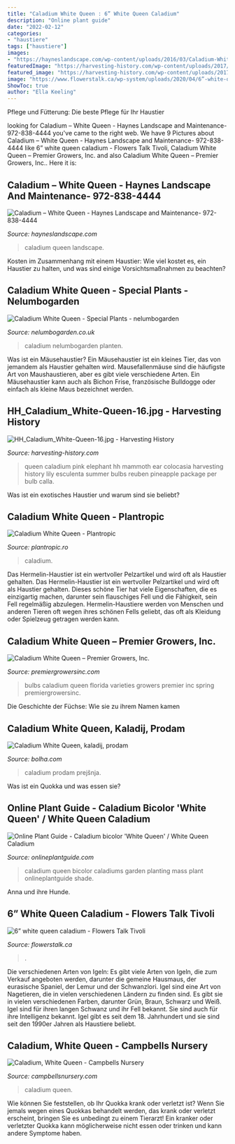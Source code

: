 ```yaml
---
title: "Caladium White Queen : 6” White Queen Caladium"
description: "Online plant guide"
date: "2022-02-12"
categories:
- "haustiere"
tags: ["haustiere"]
images:
- "https://hayneslandscape.com/wp-content/uploads/2016/03/Caladium-White-Queen.jpg"
featuredImage: "https://harvesting-history.com/wp-content/uploads/2017/01/HH_Caladium_White-Queen-16.jpg"
featured_image: "https://harvesting-history.com/wp-content/uploads/2017/01/HH_Caladium_White-Queen-16.jpg"
image: "https://www.flowerstalk.ca/wp-system/uploads/2020/04/6”-white-queen-caladium-rotated.jpg"
ShowToc: true
author: "Ella Keeling"
---
```



Pflege und Fütterung: Die beste Pflege für Ihr Haustier

	

		
looking for Caladium – White Queen - Haynes Landscape and Maintenance- 972-838-4444 you've came to the right web. We have 9 Pictures about Caladium – White Queen - Haynes Landscape and Maintenance- 972-838-4444 like 6” white queen caladium - Flowers Talk Tivoli, Caladium White Queen – Premier Growers, Inc. and also Caladium White Queen – Premier Growers, Inc.. Here it is:
		
    
## Caladium – White Queen - Haynes Landscape And Maintenance- 972-838-4444

<img loading=lazy src="https://hayneslandscape.com/wp-content/uploads/2016/03/Caladium-White-Queen.jpg" onerror="this.onerror=null;this.src='https://tse1.mm.bing.net/th?id=OIP.-lslmRtqp-nzCa42njf4zAHaFm&amp;pid=15.1';" alt="Caladium – White Queen - Haynes Landscape and Maintenance- 972-838-4444">

_Source: hayneslandscape.com_

>caladium queen landscape. 

	

Kosten im Zusammenhang mit einem Haustier: Wie viel kostet es, ein Haustier zu halten, und was sind einige Vorsichtsmaßnahmen zu beachten?

    
## Caladium White Queen - Special Plants - Nelumbogarden

<img loading=lazy src="https://www.nelumbogarden.co.uk/data/upload/Shop/images/caladium-white-queen-2-0.jpg" onerror="this.onerror=null;this.src='https://tse3.mm.bing.net/th?id=OIP.PHt900HK3jaKLBVu6JAMUgHaHa&amp;pid=15.1';" alt="Caladium White Queen - Special Plants - nelumbogarden">

_Source: nelumbogarden.co.uk_

>caladium nelumbogarden planten. 

	

Was ist ein Mäusehaustier?
Ein Mäusehaustier ist ein kleines Tier, das von jemandem als Haustier gehalten wird. Mausefallenmäuse sind die häufigste Art von Maushaustieren, aber es gibt viele verschiedene Arten. Ein Mäusehaustier kann auch als Bichon Frise, französische Bulldogge oder einfach als kleine Maus bezeichnet werden.

    
## HH_Caladium_White-Queen-16.jpg - Harvesting History

<img loading=lazy src="https://harvesting-history.com/wp-content/uploads/2017/01/HH_Caladium_White-Queen-16.jpg" onerror="this.onerror=null;this.src='https://tse4.mm.bing.net/th?id=OIP.w5sz7_WW4JLYu29kXJdL5AHaEi&amp;pid=15.1';" alt="HH_Caladium_White-Queen-16.jpg - Harvesting History">

_Source: harvesting-history.com_

>queen caladium pink elephant hh mammoth ear colocasia harvesting history lily esculenta summer bulbs reuben pineapple package per bulb calla. 

	

Was ist ein exotisches Haustier und warum sind sie beliebt?

    
## Caladium White Queen - Plantropic

<img loading=lazy src="https://i2.wp.com/plantropic.ro/wp-content/uploads/2020/07/DSCF9053-rotated.jpg?resize=1362%2C2048&amp;ssl=1" onerror="this.onerror=null;this.src='https://tse2.mm.bing.net/th?id=OIP.lmW4yTBaGttJU8O0J2e6FwHaLI&amp;pid=15.1';" alt="Caladium White Queen - Plantropic">

_Source: plantropic.ro_

>caladium. 

	

Das Hermelin-Haustier ist ein wertvoller Pelzartikel und wird oft als Haustier gehalten.
Das Hermelin-Haustier ist ein wertvoller Pelzartikel und wird oft als Haustier gehalten. Dieses schöne Tier hat viele Eigenschaften, die es einzigartig machen, darunter sein flauschiges Fell und die Fähigkeit, sein Fell regelmäßig abzulegen. Hermelin-Haustiere werden von Menschen und anderen Tieren oft wegen ihres schönen Fells geliebt, das oft als Kleidung oder Spielzeug getragen werden kann.

    
## Caladium White Queen – Premier Growers, Inc.

<img loading=lazy src="https://premiergrowersinc.com/wp-content/uploads/2018/01/CaladiumWhiteQueen.jpg" onerror="this.onerror=null;this.src='https://tse2.mm.bing.net/th?id=OIP.1oA4VrUEPDpn8xWE2jP1nAHaHa&amp;pid=15.1';" alt="Caladium White Queen – Premier Growers, Inc.">

_Source: premiergrowersinc.com_

>bulbs caladium queen florida varieties growers premier inc spring premiergrowersinc. 

	

Die Geschichte der Füchse: Wie sie zu ihrem Namen kamen

    
## Caladium White Queen, Kaladij, Prodam

<img loading=lazy src="https://www.bolha.com/image-w920x690/sobne-rastline/caladium-white-queen-kaladij-prodam-slika-17275079.jpg" onerror="this.onerror=null;this.src='https://tse1.mm.bing.net/th?id=OIP.QiYYnR4N6syjGRWJ7Ov2dQHaEK&amp;pid=15.1';" alt="Caladium White Queen, kaladij, prodam">

_Source: bolha.com_

>caladium prodam prejšnja. 

	

Was ist ein Quokka und was essen sie?

    
## Online Plant Guide - Caladium Bicolor &#039;White Queen&#039; / White Queen Caladium

<img loading=lazy src="http://www.onlineplantguide.com/Image Library/C/1935.jpg" onerror="this.onerror=null;this.src='https://tse4.mm.bing.net/th?id=OIP.GUVfZvINl4v3QJdA-P2KBgHaFk&amp;pid=15.1';" alt="Online Plant Guide - Caladium bicolor &#039;White Queen&#039; / White Queen Caladium">

_Source: onlineplantguide.com_

>caladium queen bicolor caladiums garden planting mass plant onlineplantguide shade. 

	

Anna und ihre Hunde.

    
## 6” White Queen Caladium - Flowers Talk Tivoli

<img loading=lazy src="https://www.flowerstalk.ca/wp-system/uploads/2020/04/6”-white-queen-caladium-rotated.jpg" onerror="this.onerror=null;this.src='https://tse1.mm.bing.net/th?id=OIP.7pzNcft9OvFnePQrGPo41gHaJ4&amp;pid=15.1';" alt="6” white queen caladium - Flowers Talk Tivoli">

_Source: flowerstalk.ca_

>. 

	

Die verschiedenen Arten von Igeln: Es gibt viele Arten von Igeln, die zum Verkauf angeboten werden, darunter die gemeine Hausmaus, der eurasische Spaniel, der Lemur und der Schwanzlori.
Igel sind eine Art von Nagetieren, die in vielen verschiedenen Ländern zu finden sind. Es gibt sie in vielen verschiedenen Farben, darunter Grün, Braun, Schwarz und Weiß. Igel sind für ihren langen Schwanz und ihr Fell bekannt. Sie sind auch für ihre Intelligenz bekannt. Igel gibt es seit dem 18. Jahrhundert und sie sind seit den 1990er Jahren als Haustiere beliebt.

    
## Caladium, White Queen - Campbells Nursery

<img loading=lazy src="https://www.campbellsnursery.com/wp-content/uploads/2021/03/Caladium-White-Queen.jpg" onerror="this.onerror=null;this.src='https://tse3.mm.bing.net/th?id=OIP.vMqFXVVfBS_tK30GTFoOIgHaFj&amp;pid=15.1';" alt="Caladium, White Queen - Campbells Nursery">

_Source: campbellsnursery.com_

>caladium queen. 

	

Wie können Sie feststellen, ob Ihr Quokka krank oder verletzt ist?
Wenn Sie jemals wegen eines Quokkas behandelt werden, das krank oder verletzt erscheint, bringen Sie es unbedingt zu einem Tierarzt! Ein kranker oder verletzter Quokka kann möglicherweise nicht essen oder trinken und kann andere Symptome haben.

